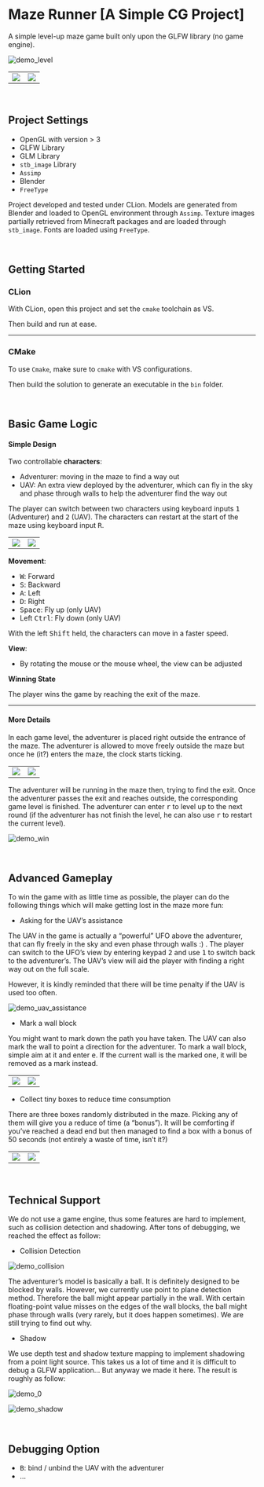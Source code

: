 # Maze Runner [A Simple CG Project]

A simple level-up maze game built only upon the GLFW library (no game engine).

![demo_level](docpic/demo_level.png)

<table>
    <tr>
    	<td><img src="docpic/demo_0.png" /></td>
    	<td><img src="docpic/demo_1.png" /></td>
    </tr>
</table>
<br>

## Project Settings

-   OpenGL with version > 3
-   GLFW Library
-   GLM Library
-   `stb_image` Library
-   `Assimp`
-   Blender
-   `FreeType`

Project developed and tested under CLion. Models are generated from Blender and loaded to OpenGL environment through `Assimp`. Texture images partially retrieved from Minecraft packages and are loaded through `stb_image`. Fonts are loaded using `FreeType`.

<br>

## Getting Started

### CLion

With CLion, open this project and set the `cmake` toolchain as VS.

Then build and run at ease.

---

### CMake

To use `Cmake`, make sure to `cmake` with VS configurations.

Then build the solution to generate an executable in the `bin` folder.

<br />

## Basic Game Logic

#### Simple Design

Two controllable **characters**:

-   Adventurer: moving in the maze to find a way out
-   UAV: An extra view deployed by the adventurer, which can fly in the sky and phase through walls to help the adventurer find the way out

The player can switch between two characters using keyboard inputs <kbd>1</kbd> (Adventurer) and <kbd>2</kbd> (UAV). The characters can restart at the start of the maze using keyboard input <kbd>R</kbd>.

<table>
    <tr>
    	<td><img src="docpic/demo_adventurer.png" /></td>
    	<td><img src="docpic/demo_uav.png" /></td>
    </tr>
</table>

**Movement**:

-   <kbd>W</kbd>: Forward
-   <kbd>S</kbd>: Backward
-   <kbd>A</kbd>: Left
-   <kbd>D</kbd>: Right
-   <kbd>Space</kbd>: Fly up (only UAV)
-   Left <kbd>Ctrl</kbd>: Fly down (only UAV)

With the left <kbd>Shift</kbd> held, the characters can move in a faster speed.

**View**:

-   By rotating the mouse or the mouse wheel, the view can be adjusted

**Winning State**

The player wins the game by reaching the exit of the maze.

---

#### More Details

In each game level, the adventurer is placed right outside the entrance of the maze. The adventurer is allowed to move freely outside the maze but once he (it?) enters the maze, the clock starts ticking.

<table>
    <tr>
    	<td><img src="docpic/demo_level.png" /></td>
    	<td><img src="docpic/demo_start.png" /></td>
    </tr>
</table>

The adventurer will be running in the maze then, trying to find the exit. Once the adventurer passes the exit and reaches outside, the corresponding game level is finished. The adventurer can enter <kbd>r</kbd> to level up to the next round (if the adventurer has not finish the level, he can also use <kbd>r</kbd> to restart the current level).

![demo_win](docpic/demo_win.png)

<br>

## Advanced Gameplay

To win the game with as little time as possible, the player can do the following things which will make getting lost in the maze more fun:

-   Asking for the UAV’s assistance

The UAV in the game is actually a “powerful” UFO above the adventurer, that can fly freely in the sky and even phase through walls :) . The player can switch to the UFO’s view by entering keypad <kbd>2</kbd> and use <kbd>1</kbd> to switch back to the adventurer’s. The UAV’s view will aid the player with finding a right way out on the full scale.

However, it is kindly reminded that there will be time penalty if the UAV is used too often.

![demo_uav_assistance](docpic/demo_uav_assistance.png)

-   Mark a wall block

You might want to mark down the path you have taken. The UAV can also mark the wall to point a direction for the adventurer. To mark a wall block, simple aim at it and enter <kbd>e</kbd>. If the current wall is the marked one, it will be removed as a mark instead.

<table>
    <tr>
    	<td><img src="docpic/demo_wall_marked.png" /></td>
    	<td><img src="docpic/demo_wall_mark_removed.png" /></td>
    </tr>
</table>

-   Collect tiny boxes to reduce time consumption

There are three boxes randomly distributed in the maze. Picking any of them will give you a reduce of time (a “bonus”). It will be comforting if you’ve reached a dead end but then managed to find a box with a bonus of 50 seconds (not entirely a waste of time, isn’t it?)

<table>
    <tr>
    	<td><img src="docpic/demo_collection.png" /></td>
    	<td><img src="docpic/demo_collection_collected.png" /></td>
    </tr>
</table>

<br>

## Technical Support

We do not use a game engine, thus some features are hard to implement, such as collision detection and shadowing. After tons of debugging, we reached the effect as follow:

-   Collision Detection

![demo_collision](docpic/demo_collision.png)

The adventurer’s model is basically a ball. It is definitely designed to be blocked by walls. However, we currently use point to plane detection method. Therefore the ball might appear partially in the wall. With certain floating-point value misses on the edges of the wall blocks, the ball might phase through walls (very rarely, but it does happen sometimes). We are still trying to find out why.

-   Shadow

We use depth test and shadow texture mapping to implement shadowing from a point light source. This takes us a lot of time and it is difficult to debug a GLFW application… But anyway we made it here. The result is roughly as follow:

![demo_0](docpic/demo_0.png)

![demo_shadow](docpic/demo_shadow.png)

<br>

## Debugging Option

-   <kbd>B</kbd>: bind / unbind the UAV with the adventurer
-   …